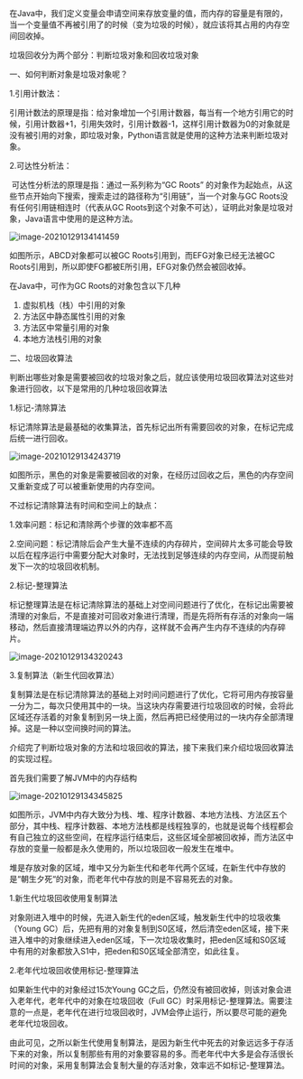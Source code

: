 在Java中，我们定义变量会申请空间来存放变量的值，而内存的容量是有限的，当一个变量值不再被引用了的时候（变为垃圾的时候），就应该将其占用的内存空间回收掉。



垃圾回收分为两个部分：判断垃圾对象和回收垃圾对象



一、如何判断对象是垃圾对象呢？

  1.引用计数法：

​    引用计数法的原理是指：给对象增加一个引用计数器，每当有一个地方引用它的时候，引用计数器+1，引用失效时，引用计数器-1，这样引用计数器为0的对象就是没有被引用的对象，即垃圾对象，Python语言就是使用的这种方法来判断垃圾对象。

  

  2.可达性分析法：

​    可达性分析法的原理是指：通过一系列称为“GC Roots” 的对象作为起始点，从这些节点开始向下搜索，搜索走过的路径称为“引用链”，当一个对象与GC Roots没有任何引用链相连时（代表从GC Roots到这个对象不可达），证明此对象是垃圾对象，Java语言中使用的是这种方法。



![image-20210129134141459](C:\Users\Administrator\AppData\Roaming\Typora\typora-user-images\image-20210129134141459.png)



如图所示，ABCD对象都可以被GC Roots引用到，而EFG对象已经无法被GC Roots引用到，所以即使FG都被E所引用，EFG对象仍然会被回收掉。



在Java中，可作为GC Roots的对象包含以下几种

1. 虚拟机栈（栈）中引用的对象
2. 方法区中静态属性引用的对象
3. 方法区中常量引用的对象
4. 本地方法栈引用的对象





二、垃圾回收算法

判断出哪些对象是需要被回收的垃圾对象之后，就应该使用垃圾回收算法对这些对象进行回收，以下是常用的几种垃圾回收算法

  

1.标记-清除算法

  标记清除算法是最基础的收集算法，首先标记出所有需要回收的对象，在标记完成后统一进行回收。

![image-20210129134243719](C:\Users\Administrator\AppData\Roaming\Typora\typora-user-images\image-20210129134243719.png)

如图所示，黑色的对象是需要被回收的对象，在经历过回收之后，黑色的内存空间又重新变成了可以被重新使用的内存空间。

不过标记清除算法有时间和空间上的缺点：

  1.效率问题：标记和清除两个步骤的效率都不高

  2.空间问题：标记清除后会产生大量不连续的内存碎片，空间碎片太多可能会导致以后在程序运行中需要分配大对象时，无法找到足够连续的内存空间，从而提前触发下一次的垃圾回收机制。



 2.标记-整理算法

  标记整理算法是在标记清除算法的基础上对空间问题进行了优化，在标记出需要被清理的对象后，不是直接对可回收对象进行清理，而是先将所有存活的对象向一端移动，然后直接清理端边界以外的内存，这样就不会再产生内存不连续的内存碎片。

![image-20210129134320243](C:\Users\Administrator\AppData\Roaming\Typora\typora-user-images\image-20210129134320243.png)

3.复制算法（新生代回收算法）

  复制算法是在标记清除算法的基础上对时间问题进行了优化，它将可用内存按容量一分为二，每次只使用其中的一块。当这块内存需要进行垃圾回收的时候，会将此区域还存活着的对象复制到另一块上面，然后再把已经使用过的一块内存全部清理掉。这是一种以空间换时间的算法。



介绍完了判断垃圾对象的方法和垃圾回收的算法，接下来我们来介绍垃圾回收算法的实现过程。

首先我们需要了解JVM中的内存结构

![image-20210129134345825](C:\Users\Administrator\AppData\Roaming\Typora\typora-user-images\image-20210129134345825.png)

如图所示，JVM中内存大致分为栈、堆、程序计数器、本地方法栈、方法区五个部分，其中栈、程序计数器、本地方法栈都是线程独享的，也就是说每个线程都会有自己独立的这些空间，在程序运行结束后，这些区域全部被回收掉，而方法区中存放的变量一般都是永久使用的，所以垃圾回收一般发生在堆中。



堆是存放对象的区域，堆中又分为新生代和老年代两个区域，在新生代中存放的是“朝生夕死“的对象，而老年代中存放的则是不容易死去的对象。



1.新生代垃圾回收使用复制算法

  对象刚进入堆中的时候，先进入新生代的eden区域，触发新生代中的垃圾收集（Young GC）后，先把有用的对象复制到S0区域，然后清空eden区域，接下来进入堆中的对象继续进入eden区域，下一次垃圾收集时，把eden区域和S0区域中有用的对象都放入S1中，把eden和S0区域全部清空，如此往复。



2.老年代垃圾回收使用标记-整理算法

  如果新生代中的对象经过15次Young GC之后，仍然没有被回收掉，则该对象会进入老年代，老年代中的对象在垃圾回收（Full GC）时采用标记-整理算法。需要注意的一点是，老年代在进行垃圾回收时，JVM会停止运行，所以要尽可能的避免老年代垃圾回收。



由此可见，之所以新生代使用复制算法，是因为新生代中死去的对象远远多于存活下来的对象，所以复制那些有用的对象要容易的多。而老年代中大多是会存活很长时间的对象，采用复制算法会复制大量的存活对象，效率远不如标记-整理算法。

